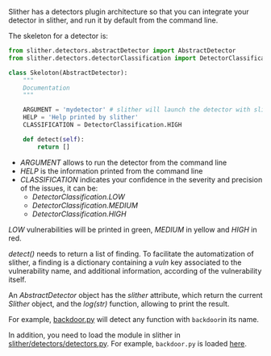 Slither has a detectors plugin architecture so that you can integrate your detector in slither, and run it by default from the command line.

The skeleton for a detector is:

```python
from slither.detectors.abstractDetector import AbstractDetector
from slither.detectors.detectorClassification import DetectorClassification

class Skeloton(AbstractDetector):
    """
    Documentation
    """

    ARGUMENT = 'mydetector' # slither will launch the detector with slither.py --mydetector
    HELP = 'Help printed by slither'
    CLASSIFICATION = DetectorClassification.HIGH

    def detect(self):
        return []
```

- _ARGUMENT_ allows to run the detector from the command line
- _HELP_ is the information printed from the command line
- _CLASSIFICATION_  indicates your confidence in the severity and precision of the issues, it can be:
  - _DetectorClassification.LOW_
  - _DetectorClassification.MEDIUM_
  - _DetectorClassification.HIGH_

_LOW_ vulnerabilities will be printed in green, _MEDIUM_ in yellow and _HIGH_ in red.

_detect()_ needs to return a list of finding. To facilitate the automatization of slither, a finding is a dictionary containing a _vuln_ key associated to the vulnerability name, and additional information, according of the vulnerability itself.

An _AbstractDetector_ object has the _slither_ attribute, which return the current _Slither_ object, and the _log(str)_ function, allowing to print the result.

For example, [backdoor.py](https://github.com/trailofbits/slither/blob/f47c4385db33c09d26e3dc67b20d58ec80995f91/slither/detectors/examples/backdoor.py) will detect any function with `backdoor`in its name.

In addition, you need to load the module in slither in [slither/detectors/detectors.py](https://github.com/trailofbits/slither/blob/f47c4385db33c09d26e3dc67b20d58ec80995f91/slither/detectors/detectors.py). For example, `backdoor.py` is loaded [here](https://github.com/trailofbits/slither/blob/f47c4385db33c09d26e3dc67b20d58ec80995f91/slither/detectors/detectors.py#L9).
